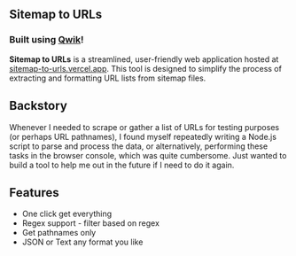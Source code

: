 ## Sitemap to URLs
### Built using [Qwik](https://qwik.builder.io/)!

**Sitemap to URLs** is a streamlined, user-friendly web application hosted at [sitemap-to-urls.vercel.app](https://sitemap-to-urls.vercel.app). This tool is designed to simplify the process of extracting and formatting URL lists from sitemap files.

## Backstory

Whenever I needed to scrape or gather a list of URLs for testing purposes (or perhaps URL pathnames), I found myself repeatedly writing a Node.js script to parse and process the data, or alternatively, performing these tasks in the browser console, which was quite cumbersome. Just wanted to build a tool to help me out in the future if I need to do it again.

## Features

- One click get everything
- Regex support - filter based on regex
- Get pathnames only
- JSON or Text any format you like
